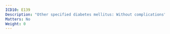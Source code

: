 ```yaml
---
ICD10: E139
Description: "Other specified diabetes mellitus: Without complications"
Matters: No
Weight: 0
---
```


